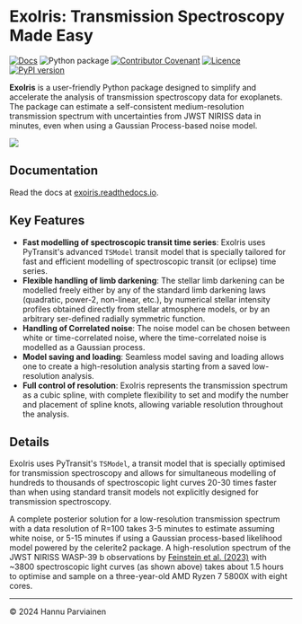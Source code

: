 # ExoIris: Transmission Spectroscopy Made Easy

[![Docs](https://readthedocs.org/projects/exoiris/badge/)](https://exoiris.readthedocs.io)
![Python package](https://github.com/hpparvi/EasyTS/actions/workflows/python-package.yml/badge.svg)
[![Contributor Covenant](https://img.shields.io/badge/Contributor%20Covenant-2.0-4baaaa.svg)](CODE_OF_CONDUCT.md)
[![Licence](http://img.shields.io/badge/license-GPLv3-blue.svg?style=flat)](http://www.gnu.org/licenses/gpl-3.0.html)
[![PyPI version](https://badge.fury.io/py/easyts.svg)](https://pypi.org/project/EasyTS/)

**ExoIris** is a user-friendly Python package designed to simplify and accelerate the analysis of transmission 
spectroscopy data for exoplanets. The package can estimate a self-consistent medium-resolution transmission spectrum 
with uncertainties from JWST NIRISS data in minutes, even when using a Gaussian Process-based noise model.

![](doc/source/examples/e01/example1.png)

## Documentation

Read the docs at [exoiris.readthedocs.io](https://exoiris.readthedocs.io).

## Key Features

- **Fast modelling of spectroscopic transit time series**: ExoIris uses PyTransit's advanced `TSModel` transit 
  model that is specially tailored for fast and efficient modelling of spectroscopic transit (or eclipse) time series.
- **Flexible handling of limb darkening**: The stellar limb darkening can be modelled freely either by any of the standard 
  limb darkening laws (quadratic, power-2, non-linear, etc.), by numerical stellar intensity profiles obtained
  directly from stellar atmosphere models, or by an arbitrary ser-defined radially symmetric function.
- **Handling of Correlated noise**: The noise model can be chosen between white or time-correlated noise, where the
  time-correlated noise is modelled as a Gaussian process.
- **Model saving and loading**: Seamless model saving and loading allows one to create a high-resolution analysis starting
  from a saved low-resolution analysis.
- **Full control of resolution**: ExoIris represents the transmission spectrum as a cubic spline, with complete 
  flexibility to set and modify the number and placement of spline knots, allowing variable resolution throughout the 
  analysis.

## Details

ExoIris uses PyTransit's `TSModel`, a transit model that is specially optimised for transmission spectroscopy and allows
for simultaneous modelling of hundreds to thousands of spectroscopic light curves 20-30 times faster than when using 
standard transit models not explicitly designed for transmission spectroscopy. 

A complete posterior solution for a low-resolution transmission spectrum with a data resolution of R=100 
takes 3-5 minutes to estimate assuming white noise, or 5-15 minutes if using a Gaussian process-based likelihood
model powered by the celerite2 package. A high-resolution spectrum of the JWST NIRISS WASP-39 b observations 
by [Feinstein et al. (2023)](https://ui.adsabs.harvard.edu/abs/2023Natur.614..670F/abstract) with ~3800
spectroscopic light curves (as shown above) takes about 1.5 hours to optimise and sample on a three-year-old 
AMD Ryzen 7 5800X with eight cores.

---
&copy; 2024 Hannu Parviainen

